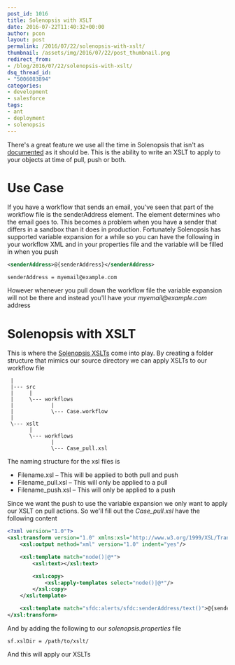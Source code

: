 ```yaml
---
post_id: 1016
title: Solenopsis with XSLT
date: 2016-07-22T11:40:32+00:00
author: pcon
layout: post
permalink: /2016/07/22/solenopsis-with-xslt/
thumbnail: /assets/img/2016/07/22/post_thumbnail.png
redirect_from:
- /blog/2016/07/22/solenopsis-with-xslt/
dsq_thread_id:
- "5006083894"
categories:
- development
- salesforce
tags:
- ant
- deployment
- solenopsis
---
```

There's a great feature we use all the time in Solenopsis that isn't as [documented](https://github.com/solenopsis/Solenopsis/wiki/1.1-Useful-Tips-and-Tricks#applying-xslts-across-files) as it should be.  This is the ability to write an XSLT to apply to your objects at time of pull, push or both.

<!--more-->

# Use Case

If you have a workflow that sends an email, you've seen that part of the workflow file is the senderAddress element.  The element determines who the email goes to.  This becomes a problem when you have a sender that differs in a sandbox than it does in production.  Fortunately Solenopsis has supported variable expansion for a while so you can have the following in your workflow XML and in your properties file and the variable will be filled in when you push

```xml
<senderAddress>@{senderAddress}</senderAddress>
```

```
senderAddress = myemail@example.com
```

However whenever you pull down the workflow file the variable expansion will not be there and instead you'll have your _myemail@example.com_ address

# Solenopsis with XSLT

This is where the [Solenopsis XSLTs](https://github.com/solenopsis/Solenopsis/wiki/1.1-Useful-Tips-and-Tricks#applying-xslts-across-files) come into play.  By creating a folder structure that mimics our source directory we can apply XSLTs to our workflow file

```
 |
 |--- src
 |     |
 |     \--- workflows
 |            |
 |            \--- Case.workflow
 |
 \--- xslt
       |
       \--- workflows
              |
              \--- Case_pull.xsl
```

The naming structure for the xsl files is

* Filename.xsl &#8211; This will be applied to both pull and push
* Filename_pull.xsl &#8211; This will only be applied to a pull
* Filename_push.xsl &#8211; This will only be applied to a push

Since we want the push to use the variable expansion we only want to apply our XSLT on pull actions.  So we'll fill out the _Case_pull.xsl_ have the following content

```xml
<?xml version="1.0"?>
<xsl:transform version="1.0" xmlns:xsl="http://www.w3.org/1999/XSL/Transform" xmlns:sfdc="http://soap.sforce.com/2006/04/metadata">
    <xsl:output method="xml" version="1.0" indent="yes"/>

    <xsl:template match="node()|@*">
        <xsl:text></xsl:text>

        <xsl:copy>
            <xsl:apply-templates select="node()|@*"/>
        </xsl:copy>
    </xsl:template>

    <xsl:template match="sfdc:alerts/sfdc:senderAddress/text()">@{senderAddress}</xsl:template>
</xsl:transform>
```

And by adding the following to our _solenopsis.properties_ file

```
sf.xslDir = /path/to/xslt/
```

And this will apply our XSLTs